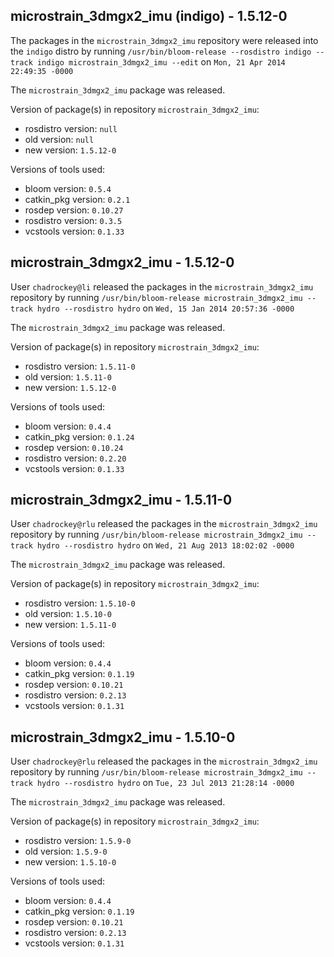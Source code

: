 ## microstrain_3dmgx2_imu (indigo) - 1.5.12-0

The packages in the `microstrain_3dmgx2_imu` repository were released into the `indigo` distro by running `/usr/bin/bloom-release --rosdistro indigo --track indigo microstrain_3dmgx2_imu --edit` on `Mon, 21 Apr 2014 22:49:35 -0000`

The `microstrain_3dmgx2_imu` package was released.

Version of package(s) in repository `microstrain_3dmgx2_imu`:
- rosdistro version: `null`
- old version: `null`
- new version: `1.5.12-0`

Versions of tools used:
- bloom version: `0.5.4`
- catkin_pkg version: `0.2.1`
- rosdep version: `0.10.27`
- rosdistro version: `0.3.5`
- vcstools version: `0.1.33`


## microstrain_3dmgx2_imu - 1.5.12-0

User `chadrockey@li` released the packages in the `microstrain_3dmgx2_imu` repository by running `/usr/bin/bloom-release microstrain_3dmgx2_imu --track hydro --rosdistro hydro` on `Wed, 15 Jan 2014 20:57:36 -0000`

The `microstrain_3dmgx2_imu` package was released.

Version of package(s) in repository `microstrain_3dmgx2_imu`:
- rosdistro version: `1.5.11-0`
- old version: `1.5.11-0`
- new version: `1.5.12-0`

Versions of tools used:
- bloom version: `0.4.4`
- catkin_pkg version: `0.1.24`
- rosdep version: `0.10.24`
- rosdistro version: `0.2.20`
- vcstools version: `0.1.33`


## microstrain_3dmgx2_imu - 1.5.11-0

User `chadrockey@rlu` released the packages in the `microstrain_3dmgx2_imu` repository by running `/usr/bin/bloom-release microstrain_3dmgx2_imu --track hydro --rosdistro hydro` on `Wed, 21 Aug 2013 18:02:02 -0000`

The `microstrain_3dmgx2_imu` package was released.

Version of package(s) in repository `microstrain_3dmgx2_imu`:
- rosdistro version: `1.5.10-0`
- old version: `1.5.10-0`
- new version: `1.5.11-0`

Versions of tools used:
- bloom version: `0.4.4`
- catkin_pkg version: `0.1.19`
- rosdep version: `0.10.21`
- rosdistro version: `0.2.13`
- vcstools version: `0.1.31`


## microstrain_3dmgx2_imu - 1.5.10-0

User `chadrockey@rlu` released the packages in the `microstrain_3dmgx2_imu` repository by running `/usr/bin/bloom-release microstrain_3dmgx2_imu --track hydro --rosdistro hydro` on `Tue, 23 Jul 2013 21:28:14 -0000`

The `microstrain_3dmgx2_imu` package was released.

Version of package(s) in repository `microstrain_3dmgx2_imu`:
- rosdistro version: `1.5.9-0`
- old version: `1.5.9-0`
- new version: `1.5.10-0`

Versions of tools used:
- bloom version: `0.4.4`
- catkin_pkg version: `0.1.19`
- rosdep version: `0.10.21`
- rosdistro version: `0.2.13`
- vcstools version: `0.1.31`


